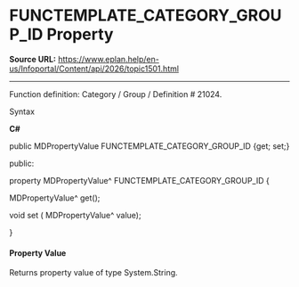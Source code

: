 # FUNCTEMPLATE_CATEGORY_GROUP_ID Property

**Source URL:** https://www.eplan.help/en-us/Infoportal/Content/api/2026/topic1501.html

---

Function definition: Category / Group / Definition # 21024.

Syntax

**C#**



public MDPropertyValue FUNCTEMPLATE_CATEGORY_GROUP_ID {get; set;}

public:

property MDPropertyValue^ FUNCTEMPLATE_CATEGORY_GROUP_ID {

   MDPropertyValue^ get();

   void set (    MDPropertyValue^ value);

}


#### Property Value

Returns property value of type System.String.
